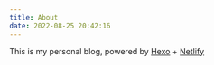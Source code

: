 ```yaml
---
title: About
date: 2022-08-25 20:42:16
---
```

This is my personal blog, powered by [Hexo](https://theme-next.js.org/docs/getting-started/) + [Netlify](https://www.netlifycms.org/docs/intro/)